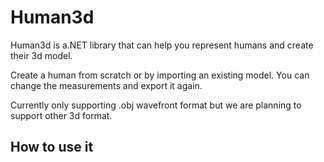 # Human3d #

Human3d is a.NET library that can help you represent humans and create their 3d model.

Create a human from scratch or by importing an existing model. You can change the measurements and export it again.

Currently only supporting .obj wavefront format but we are planning to support other 3d format.

## How to use it ##